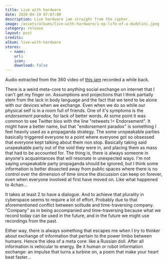 ```yaml
---
title: Live with hardware
date: 2020-04-19 07:07:00
description: Live hardware jam straight from the cypher.
image: /assets/albums/live-with-hardware/1-ep-life-of-a-dudelini.jpeg
category: release
layout: post
credits:
album: live-with-hardware
stores:
  - name:
    url:
    icon:
    download: false
---
```


Audio extracted from the 360 video of [this jam](/hw-jam/) recorded a while back.

There is a weird meta-core to anything social exchange on internet that I can't get my finger on. Assumptions and projections that I think partially stem from the lack in body language and the fact that we tend to be alone with our devices when we exchange. Even when we do so while our physical self is in a room full of friends. One of it's symptoms is the *endorsement paradox,* for lack of better words. At some point it was common to see Twitter bios with the line "retweets \!= Endorsement". It might have a better name, but that "endorsement paradox" is something I feel heavily used as a propaganda strategy. The some unspeakable parties basically triggered everyone to a point where everyone got so obsessed that everyone kept talking about them non stop. Basically taking said unspeakable party out of the void they were in, and placing them as mass that had to be accounted for. The thing is, there is always someone in anyone's acquaintances that will resonate in unexpected ways. I'm not saying unspeakable party propaganda should be ignored, but I think some information is better dissected away from public spaces where there is no control over the dimension of time since the discussion can keep on forever, even when everyone involved at first have moved on. Like what happened to 4chan...

It takes at least 2 to have a dialogue. And to achieve that plurality in cyberspace seems to require a lot of effort. Probably due to that aforementioned conflict between solitude and time-traversing company. "Company" as in being accompanied and time-traversing because what we record today can be used in the future, and in the future we might use recordings from the past.

Either way, there is always something that escapes me when I try to thinker about exchange of information that pertain to the power limbo between humans. Hence the idea of a meta core: like a Russian doll. After all information is vehicular to energy. Be it human or robot information exchange: an impulse that turns a turbine on, a poem that make your heart beat faster...